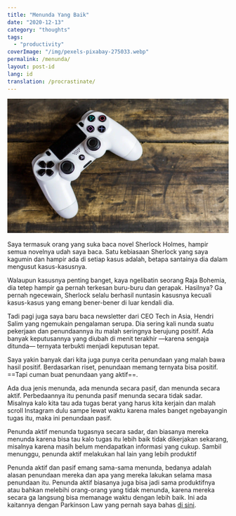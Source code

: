 ```yaml
---
title: "Menunda Yang Baik"
date: "2020-12-13"
category: "thoughts"
tags:
  - "productivity"
coverImage: "/img/pexels-pixabay-275033.webp"
permalink: /menunda/
layout: post-id
lang: id
translation: /procrastinate/
---
```


![](/img/pexels-pixabay-275033.webp)

Saya termasuk orang yang suka baca novel Sherlock Holmes, hampir semua novelnya udah saya baca. Satu kebiasaan Sherlock yang saya kagumin dan hampir ada di setiap kasus adalah, betapa santainya dia dalam mengusut kasus-kasusnya.

Walaupun kasusnya penting banget, kaya ngelibatin seorang Raja Bohemia, dia tetep hampir ga pernah terkesan buru-buru dan gerapak. Hasilnya? Ga pernah ngecewain, Sherlock selalu berhasil nuntasin kasusnya kecuali kasus-kasus yang emang bener-bener di luar kendali dia.

Tadi pagi juga saya baru baca newsletter dari CEO Tech in Asia, Hendri Salim yang ngemukain pengalaman serupa. Dia sering kali nunda suatu pekerjaan dan penundaannya itu malah seringnya berujung positif. Ada banyak keputusannya yang diubah di menit terakhir —karena sengaja ditunda— ternyata terbukti menjadi keputusan tepat.

Saya yakin banyak dari kita juga punya cerita penundaan yang malah bawa hasil positif. Berdasarkan riset, penundaan memang ternyata bisa positif. ==Tapi cuman buat penundaan yang aktif==.

Ada dua jenis menunda, ada menunda secara pasif, dan menunda secara aktif. Perbedaannya itu penunda pasif menunda secara tidak sadar. Misalnya kalo kita tau ada tugas berat yang harus kita kerjain dan malah scroll Instagram dulu sampe lewat waktu karena males banget ngebayangin tugas itu, maka ini penundaan pasif.

Penunda aktif menunda tugasnya secara sadar, dan biasanya mereka menunda karena bisa tau kalo tugas itu lebih baik tidak dikerjakan sekarang, misalnya karena masih belum mendapatkan informasi yang cukup. Sambil menunggu, penunda aktif melakukan hal lain yang lebih produktif

Penunda aktif dan pasif emang sama-sama menunda, bedanya adalah alasan penundaan mereka dan apa yang mereka lakukan selama masa penundaan itu. Penunda aktif biasanya juga bisa jadi sama produktifnya atau bahkan melebihi orang-orang yang tidak menunda, karena mereka secara ga langsung bisa memanage waktu dengan lebih baik. Ini ada kaitannya dengan Parkinson Law yang pernah saya bahas [di sini](/hukum-parkinson/).
